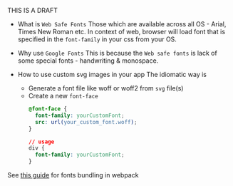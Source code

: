 THIS IS A DRAFT

* What is `Web Safe Fonts`
Those which are available across all OS - Arial, Times New Roman etc. In context of web, browser will load font that is specified in the `font-family`
in your css from your OS.

* Why use `Google Fonts`
This is because the `Web safe fonts` is lack of some special fonts - handwriting & monospace.

* How to use custom svg images in your app
The idiomatic way is 
  * Generate a font file like woff or woff2 from `svg` file(s)
  * Create a new `font-face`
    ```css
    @font-face {
      font-family: yourCustomFont;
      src: url(your_custom_font.woff);
    }
    
    // usage
    div {
      font-family: yourCustomFont;
    }
    ```
 See [this guide](https://survivejs.com/webpack/loading/fonts/) for fonts bundling in webpack 


